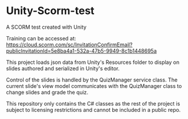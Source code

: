 # Unity-Scorm-test
A SCORM test created with Unity

Training can be accessed at:
https://cloud.scorm.com/sc/InvitationConfirmEmail?publicInvitationId=5e8ba4a1-532a-47b5-9949-8c1b1448695a

This project loads json data from Unity's Resources folder to display on slides authored and serialized in Unity's editor.

Control of the slides is handled by the QuizManager service class. The current slide's view model communicates with the QuizManager class to change slides and grade the quiz.

This repository only contains the C# classes as the rest of the project is subject to licensing restrictions and cannot be included in a public repo. 